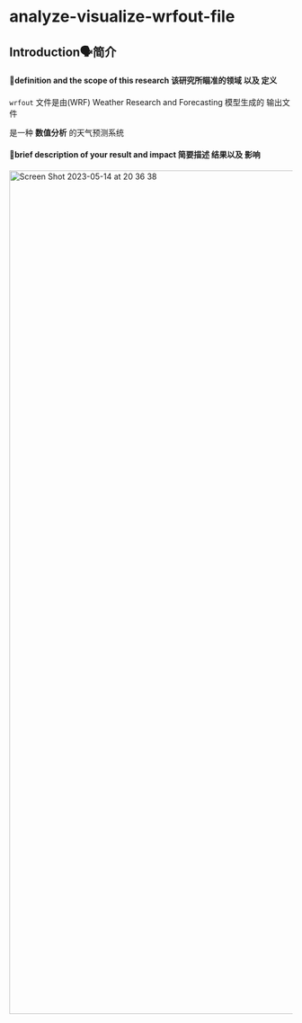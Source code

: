# analyze-visualize-wrfout-file

## Introduction🗣️简介
#### 📌definition and the scope of this research **该研究所瞄准的领域 以及 定义**
`wrfout` 文件是由(WRF) Weather Research and Forecasting 模型生成的 输出文件

是一种 **数值分析** 的天气预测系统






#### 📌brief description of your result and impact 简要描述 结果以及 影响
<img width="1500" alt="Screen Shot 2023-05-14 at 20 36 38" src="https://github.com/ChenxingWang93/analyze-visualize-wrfout-file/assets/31954987/cf5a5533-8816-4c51-b8f6-b76300bd12f0">
